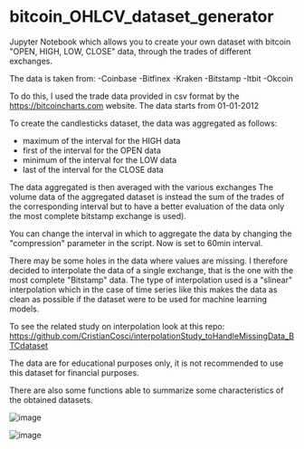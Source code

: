 # bitcoin_OHLCV_dataset_generator
Jupyter Notebook  which allows you to create your own dataset with bitcoin "OPEN, HIGH, LOW, CLOSE" data, through the trades of different exchanges.

The data is taken from: 
  -Coinbase
  -Bitfinex
  -Kraken
  -Bitstamp
  -Itbit
  -Okcoin
  
To do this, I used the trade data provided in csv format by the https://bitcoincharts.com website.
The data starts from 01-01-2012

To create the candlesticks dataset, the data was aggregated as follows:
- maximum of the interval for the HIGH data
- first of the interval for the OPEN data
- minimum of the interval for the LOW data
- last of the interval for the CLOSE data

The data aggregated is then averaged with the various exchanges
The volume data of the aggregated dataset is instead the sum of the trades of the corresponding interval but to have a better evaluation of the data only the most complete bitstamp exchange is used).
  
You can change the interval in which to aggregate the data by changing the "compression" parameter in the script. Now is set to 60min interval.
  
There may be some holes in the data where values are missing. I therefore decided to interpolate the data of a single exchange, that is the one with the most complete "Bitstamp" data. The type of interpolation used is a "slinear" interpolation which in the case of time series like this makes the data as clean as possible if the dataset were to be used for machine learning models.

To see the related study on interpolation look at this repo: https://github.com/CristianCosci/interpolationStudy_toHandleMissingData_BTCdataset

The data are for educational purposes only, it is not recommended to use this dataset for financial purposes.

There are also some functions able to summarize some characteristics of the obtained datasets.

![image](https://user-images.githubusercontent.com/44636000/121206380-b39d6700-c878-11eb-98c3-585295fddabe.png)

![image](https://user-images.githubusercontent.com/44636000/121206459-c57f0a00-c878-11eb-835a-ad7673ad3ff6.png)

